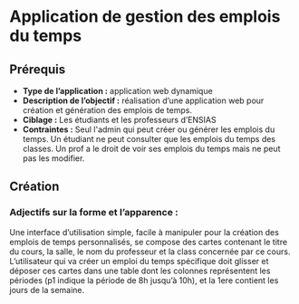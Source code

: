 # Application de gestion des emplois du temps

## Prérequis

- **Type de l’application :** application web dynamique
- **Description de l’objectif :** réalisation d’une application web pour création et génération des emplois de temps.
- **Ciblage :** Les étudiants et les professeurs d’ENSIAS
- **Contraintes :** Seul l'admin qui peut créer ou générer les emplois du temps. Un étudiant ne peut consulter que les emplois du temps des classes. Un prof a le droit de voir ses emplois du temps mais ne peut pas les modifier.

## Création

### Adjectifs sur la forme et l’apparence :
Une interface d’utilisation simple,  facile à manipuler pour la création des emplois de temps personnalisés, se compose des cartes contenant le titre du cours, la salle, le nom du professeur et la class concernée par ce cours. L’utilisateur qui va créer un emploi du temps spécifique doit glisser et déposer ces cartes dans une table dont les colonnes représentent les périodes (p1 indique la période de 8h jusqu’à 10h), et la 1ere contient les jours de la semaine.
